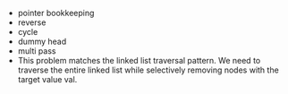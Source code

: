 - pointer bookkeeping
- reverse
- cycle 
- dummy head
- multi pass
- This problem matches the linked list traversal pattern. We need to traverse the entire linked list while selectively removing nodes with the target value val.
